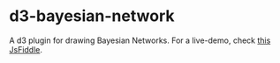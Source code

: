 d3-bayesian-network
===================
A d3 plugin for drawing Bayesian Networks.
For a live-demo, check [this JsFiddle](http://jsfiddle.net/blacklight/ao6qzvhL/).
